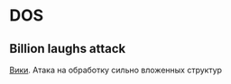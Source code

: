 # DOS

## Billion laughs attack

[Вики](https://en.wikipedia.org/wiki/Billion\_laughs\_attack). Атака на обработку сильно вложенных структур
